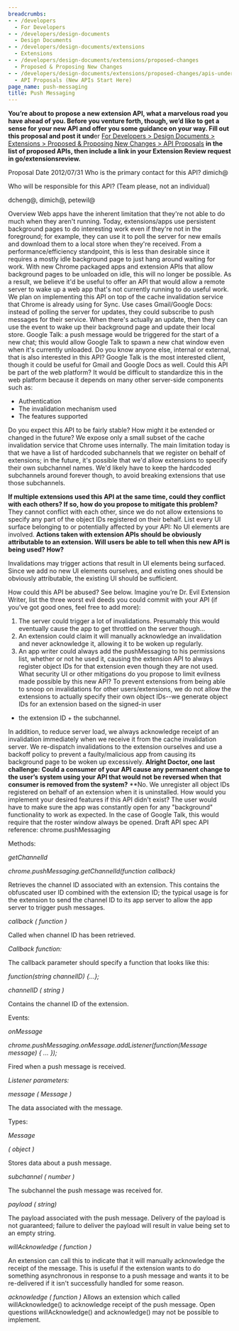```yaml
---
breadcrumbs:
- - /developers
  - For Developers
- - /developers/design-documents
  - Design Documents
- - /developers/design-documents/extensions
  - Extensions
- - /developers/design-documents/extensions/proposed-changes
  - Proposed & Proposing New Changes
- - /developers/design-documents/extensions/proposed-changes/apis-under-development
  - API Proposals (New APIs Start Here)
page_name: push-messaging
title: Push Messaging
---
```


**You’re about to propose a new extension API, what a marvelous road you have
ahead of you. Before you venture forth, though, we’d like to get a sense for
your new API and offer you some guidance on your way. Fill out this proposal and
post it und**er [For Developers‎ &gt; ‎Design Documents‎ &gt; ‎Extensions‎ &gt;
‎Proposed & Proposing New Changes‎ &gt; ‎API
Proposals](/developers/design-documents/extensions/proposed-changes/apis-under-development)
**in the list of proposed APIs, then include a link in your Extension Review
request in go/extensionsreview.**

Proposal Date
2012/07/31
Who is the primary contact for this API?
dimich@

Who will be responsible for this API? (Team please, not an individual)

dcheng@, dimich@, petewil@

Overview
Web apps have the inherent limitation that they're not able to do much when they
aren't running. Today, extensions/apps use persistent background pages to do
interesting work even if they're not in the foreground; for example, they can
use it to poll the server for new emails and download them to a local store when
they're received. From a performance/efficiency standpoint, this is less than
desirable since it requires a mostly idle background page to just hang around
waiting for work. With new Chrome packaged apps and extension APIs that allow
background pages to be unloaded on idle, this will no longer be possible. As a
result, we believe it'd be useful to offer an API that would allow a remote
server to wake up a web app that's not currently running to do useful work. We
plan on implementing this API on top of the cache invalidation service that
Chrome is already using for Sync.
Use cases
Gmail/Google Docs: instead of polling the server for updates, they could
subscribe to push messages for their service. When there's actually an update,
then they can use the event to wake up their background page and update their
local store.
Google Talk: a push message would be triggered for the start of a new chat; this
would allow Google Talk to spawn a new chat window even when it's currently
unloaded.
Do you know anyone else, internal or external, that is also interested in this
API?
Google Talk is the most interested client, though it could be useful for Gmail
and Google Docs as well.
Could this API be part of the web platform?
It would be difficult to standardize this in the web platform because it depends
on many other server-side components such as:

*   Authentication
*   The invalidation mechanism used
*   The features supported

Do you expect this API to be fairly stable? How might it be extended or changed
in the future?
We expose only a small subset of the cache invalidation service that Chrome uses
internally. The main limitation today is that we have a list of hardcoded
subchannels that we register on behalf of extensions; in the future, it's
possible that we'd allow extensions to specify their own subchannel names. We'd
likely have to keep the hardcoded subchannels around forever though, to avoid
breaking extensions that use those subchannels.

**If multiple extensions used this API at the same time, could they conflict with each others? If so, how do you propose to mitigate this problem?**
They cannot conflict with each other, since we do not allow extensions to
specify any part of the object IDs registered on their behalf.
List every UI surface belonging to or potentially affected by your API:
No UI elements are involved.
**Actions taken with extension APIs should be obviously attributable to an
extension. Will users be able to tell when this new API is being used? How?**

Invalidations may trigger actions that result in UI elements being surfaced.
Since we add no new UI elements ourselves, and existing ones should be obviously
attributable, the existing UI should be sufficient.

How could this API be abused?
See below.
Imagine you’re Dr. Evil Extension Writer, list the three worst evil deeds you
could commit with your API (if you’ve got good ones, feel free to add more):
1) The server could trigger a lot of invalidations. Presumably this would
eventually cause the app to get throttled on the server though...
2) An extension could claim it will manually acknowledge an invalidation and
never acknowledge it, allowing it to be woken up regularly.
3) An app writer could always add the pushMessaging to his permissions list,
whether or not he used it, causing the extension API to always register object
IDs for that extension even though they are not used.
What security UI or other mitigations do you propose to limit evilness made
possible by this new API?
To prevent extensions from being able to snoop on invalidations for other
users/extensions, we do not allow the extensions to actually specify their own
object IDs--we generate object IDs for an extension based on the signed-in user
+ the extension ID + the subchannel.

In addition, to reduce server load, we always acknowledge receipt of an
invalidation immediately when we receive it from the cache invalidation server.
We re-dispatch invalidations to the extension ourselves and use a backoff policy
to prevent a faulty/malicious app from causing its background page to be woken
up excessively.
**Alright Doctor, one last challenge:**
**Could a consumer of your API cause any permanent change to the user’s system using your API that would not be reversed when that consumer is removed from the system?**
**No. We unregister all object IDs registered on behalf of an extension when it is uninstalled.
How would you implement your desired features if this API didn't exist?
The user would have to make sure the app was constantly open for any
"background" functionality to work as expected. In the case of Google Talk, this
would require that the roster window always be opened.
Draft API spec
API reference: chrome.pushMessaging

Methods:

*getChannelId*

*chrome.pushMessaging.getChannelId(function callback)*

Retrieves the channel ID associated with an extension. This contains the
obfuscated user ID combined with the extension ID; the typical usage is for the
extension to send the channel ID to its app server to allow the app server to
trigger push messages.

*callback ( function )*

Called when channel ID has been retrieved.

*Callback function:*

The callback parameter should specify a function that looks like this:

*function(string channelID) {...};*

*channelID ( string )*

Contains the channel ID of the extension.

Events:

*onMessage*

*chrome.pushMessaging.onMessage.addListener(function(Message message) { ... });*

Fired when a push message is received.

*Listener parameters:*

*message ( Message )*

The data associated with the message.

Types:

*Message*

*( object )*

Stores data about a push message.

*subchannel ( number )*

The subchannel the push message was received for.

*payload ( string)*

The payload associated with the push message. Delivery of the payload is not
guaranteed; failure to deliver the payload will result in value being set to an
empty string.

*willAcknowledge ( function )*

An extension can call this to indicate that it will manually acknowledge the
receipt of the message. This is useful if the extension wants to do something
asynchronous in response to a push message and wants it to be re-delivered if it
isn't successfully handled for some reason.

*acknowledge ( function )*
Allows an extension which called willAcknowledge() to acknowledge receipt of the
push message.
Open questions
willAcknowledge() and acknowledge() may not be possible to implement.